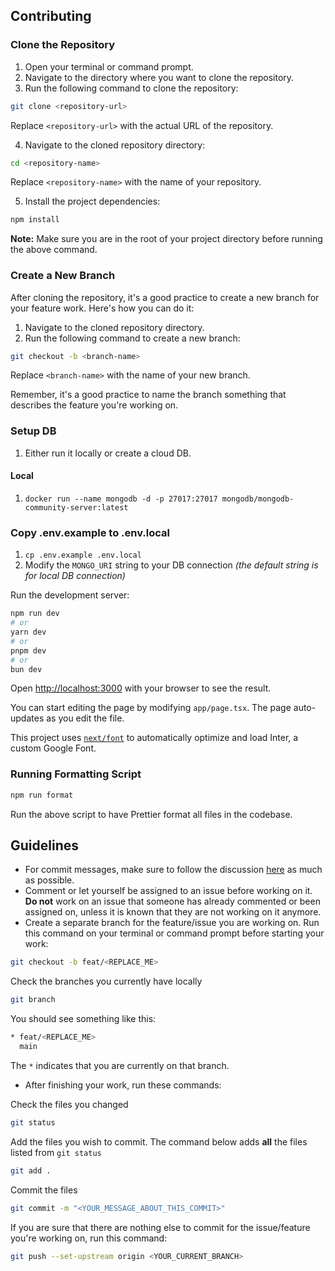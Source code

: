 ## Contributing

### Clone the Repository

1. Open your terminal or command prompt.
2. Navigate to the directory where you want to clone the repository.
3. Run the following command to clone the repository:

```bash
git clone <repository-url>
```

Replace `<repository-url>` with the actual URL of the repository.

4. Navigate to the cloned repository directory:

```bash
cd <repository-name>
```

Replace `<repository-name>` with the name of your repository.

5. Install the project dependencies:

```bash
npm install
```

**Note:** Make sure you are in the root of your project directory before running the above command.

### Create a New Branch

After cloning the repository, it's a good practice to create a new branch for your feature work. Here's how you can do it:

1. Navigate to the cloned repository directory.
2. Run the following command to create a new branch:

```bash
git checkout -b <branch-name>
```

Replace `<branch-name>` with the name of your new branch.

Remember, it's a good practice to name the branch something that describes the feature you're working on.

### Setup DB

1. Either run it locally or create a cloud DB.

#### Local

1. `docker run --name mongodb -d -p 27017:27017 mongodb/mongodb-community-server:latest`

### Copy .env.example to .env.local

1. `cp .env.example .env.local`
1. Modify the `MONGO_URI` string to your DB connection _(the default string is for local DB connection)_

Run the development server:

```bash
npm run dev
# or
yarn dev
# or
pnpm dev
# or
bun dev
```

Open [http://localhost:3000](http://localhost:3000) with your browser to see the result.

You can start editing the page by modifying `app/page.tsx`. The page auto-updates as you edit the file.

This project uses [`next/font`](https://nextjs.org/docs/basic-features/font-optimization) to automatically optimize and load Inter, a custom Google Font.

### Running Formatting Script

```bash
npm run format

```

Run the above script to have Prettier format all files in the codebase.

## Guidelines

- For commit messages, make sure to follow the discussion [here](https://gist.github.com/robertpainsi/b632364184e70900af4ab688decf6f53) as much as possible.
- Comment or let yourself be assigned to an issue before working on it. **Do not** work on an issue that someone has already commented or been assigned on, unless it is known that they are not working on it anymore.
- Create a separate branch for the feature/issue you are working on. Run this command on your terminal or command prompt before starting your work:
```bash
git checkout -b feat/<REPLACE_ME>
```

Check the branches you currently have locally
```bash
git branch
```

You should see something like this:
```bash
* feat/<REPLACE_ME>
  main
```

The `*` indicates that you are currently on that branch.

- After finishing your work, run these commands:

Check the files you changed
```bash
git status
```

Add the files you wish to commit. The command below adds **all** the files listed from `git status`
```bash
git add .
```

Commit the files
```bash
git commit -m "<YOUR_MESSAGE_ABOUT_THIS_COMMIT>"
```

If you are sure that there are nothing else to commit for the issue/feature you're working on, run this command:
```bash
git push --set-upstream origin <YOUR_CURRENT_BRANCH>
```
